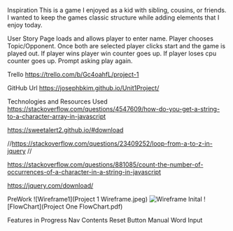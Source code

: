 Inspiration
This is a game I enjoyed as a kid with sibling, cousins, or friends.  I wanted to keep the games classic structure while adding elements that I enjoy today.

User Story
Page loads and allows player to enter name.  Player chooses Topic/Opponent.  Once both are selected player clicks start and the game is played out.  If player wins player win counter goes up.  If player loses cpu counter goes up.  Prompt asking play again.

Trello
https://trello.com/b/Gc4oahfL/project-1

GitHub Url
https://josephbkim.github.io/Unit1Project/

Technologies and Resources Used
https://stackoverflow.com/questions/4547609/how-do-you-get-a-string-to-a-character-array-in-javascript

https://sweetalert2.github.io/#download

//https://stackoverflow.com/questions/23409252/loop-from-a-to-z-in-jquery
// 

https://stackoverflow.com/questions/881085/count-the-number-of-occurrences-of-a-character-in-a-string-in-javascript

https://jquery.com/download/


PreWork
![Wireframe1](Project 1 Wireframe.jpeg)
![Wireframe Inital](IMG_8427.HEIC)
![FlowChart](Project One FlowChart.pdf)



Features in Progress
Nav Contents
Reset Button
Manual Word Input
